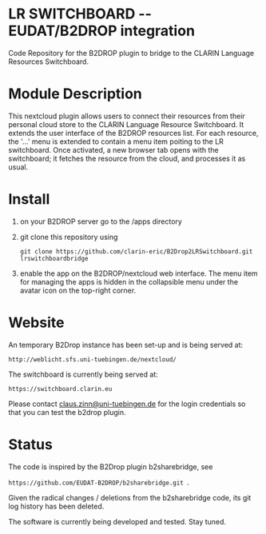 # LR SWITCHBOARD -- EUDAT/B2DROP integration
Code Repository for the B2DROP plugin to bridge to the CLARIN Language Resources Switchboard.

# Module Description

This nextcloud plugin allows users to connect their resources from their personal cloud store to the
CLARIN Language Resource Switchboard.  It extends the user interface of the B2DROP resources
list. For each resource, the '...' menu is extended to contain a menu item poiting to the LR
switchboard. Once activated, a new browser tab opens with the switchboard; it fetches the resource
from the cloud, and processes it as usual.

# Install

1. on your B2DROP server go to the <nextcloud>/apps directory
2. git clone this repository using

   ```git clone https://github.com/clarin-eric/B2Drop2LRSwitchboard.git lrswitchboardbridge ```

3. enable the app on the B2DROP/nextcloud web interface. The menu item for managing the apps is hidden in the collapsible menu under the avatar icon on the top-right corner. 

# Website

An temporary B2Drop instance has been set-up and is being served at:

```http://weblicht.sfs.uni-tuebingen.de/nextcloud/ ```

The switchboard is currently being served at:

```https://switchboard.clarin.eu ```

Please contact claus.zinn@uni-tuebingen.de for the login credentials so that you can test the b2drop
plugin.



# Status

The code is inspired by the B2Drop plugin b2sharebridge, see

```https://github.com/EUDAT-B2DROP/b2sharebridge.git ```.

Given the radical changes / deletions from the b2sharebridge code, its git log history has been
deleted.

The software is currently being developed and tested.  Stay tuned.



